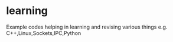 # learning
Example codes helping in learning and revising various things e.g. C++,Linux,Sockets,IPC,Python
